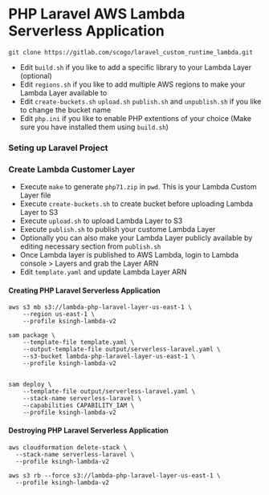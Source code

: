 # PHP Laravel AWS Lambda Serverless Application

```
git clone https://gitlab.com/scogo/laravel_custom_runtime_lambda.git
```
- Edit ``build.sh`` if you like to add a specific library to your Lambda Layer (optional)
- Edit ``regions.sh`` if you like to add multiple AWS regions to make your Lambda Layer available to
- Edit ``create-buckets.sh`` ``upload.sh`` ``publish.sh`` and ``unpublish.sh`` if you like to change the bucket name
- Edit ``php.ini`` if you like to enable PHP extentions of your choice (Make sure you have installed them using ``build.sh``)

### Seting up Laravel Project


### Create Lambda Customer Layer
- Execute ``make`` to generate ``php71.zip`` in ``pwd``. This is your Lambda Custom Layer file
- Execute ``create-buckets.sh`` to create bucket before uploading Lambda Layer to S3
- Execute ``upload.sh`` to upload Lambda Layer to S3
- Execute ``publish.sh`` to publish your custome Lambda Layer
- Optionally you can also make your Lambda Layer publicly available by editing necessary section from ``publish.sh``
- Once Lambda layer is published to AWS Lambda, login to Lambda console > Layers and grab the Layer ARN
- Edit ``template.yaml`` and update Lambda Layer ARN 


#### Creating PHP Laravel Serverless Application

```
aws s3 mb s3://lambda-php-laravel-layer-us-east-1 \
    --region us-east-1 \
    --profile ksingh-lambda-v2
```
```
sam package \
    --template-file template.yaml \
    --output-template-file output/serverless-laravel.yaml \
    --s3-bucket lambda-php-laravel-layer-us-east-1 \
    --profile ksingh-lambda-v2 
   
```

```
sam deploy \
    --template-file output/serverless-laravel.yaml \
    --stack-name serverless-laravel \
    --capabilities CAPABILITY_IAM \
    --profile ksingh-lambda-v2

```

#### Destroying PHP Laravel Serverless Application

```
aws cloudformation delete-stack \
  --stack-name serverless-laravel \ 
  --profile ksingh-lambda-v2 
```

```
aws s3 rb --force s3://lambda-php-laravel-layer-us-east-1 \
  --profile ksingh-lambda-v2
```